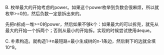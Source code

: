 B. 枚举最大的开始考虑的power。如果这个power枚举到负数会很麻烦，所以就枚举>=0的，然后负数一定是拆出来的。

   先把n拆成一堆>=0的power，然后如果不够k个：如果最大的可以拆完，就先从最大的开始一个拆两个；否则从最小的开始拆。实现的时候尝试使用deque。
   
C. 朴素构造。就构造1->n最短路=最小生成树的n-1条边，然后剩下的边就全填10^9。
